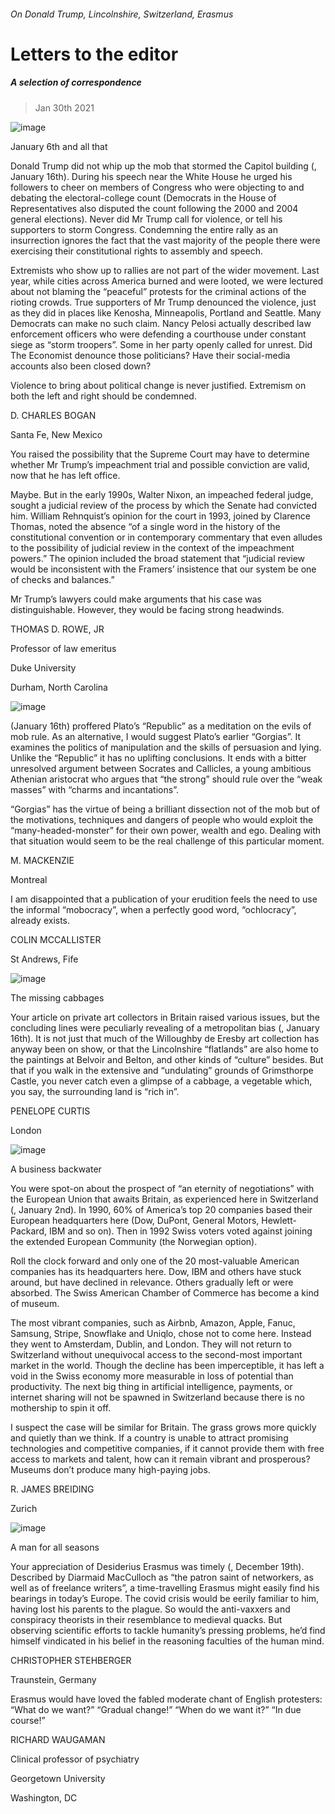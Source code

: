 ###### On Donald Trump, Lincolnshire, Switzerland, Erasmus
# Letters to the editor 
##### A selection of correspondence 
> Jan 30th 2021 


![image](images/20210116_ldd001.jpg) 

January 6th and all that

Donald Trump did not whip up the mob that stormed the Capitol building (, January 16th). During his speech near the White House he urged his followers to cheer on members of Congress who were objecting to and debating the electoral-college count (Democrats in the House of Representatives also disputed the count following the 2000 and 2004 general elections). Never did Mr Trump call for violence, or tell his supporters to storm Congress. Condemning the entire rally as an insurrection ignores the fact that the vast majority of the people there were exercising their constitutional rights to assembly and speech.


Extremists who show up to rallies are not part of the wider movement. Last year, while cities across America burned and were looted, we were lectured about not blaming the “peaceful” protests for the criminal actions of the rioting crowds. True supporters of Mr Trump denounced the violence, just as they did in places like Kenosha, Minneapolis, Portland and Seattle. Many Democrats can make no such claim. Nancy Pelosi actually described law enforcement officers who were defending a courthouse under constant siege as “storm troopers”. Some in her party openly called for unrest. Did The Economist denounce those politicians? Have their social-media accounts also been closed down?

Violence to bring about political change is never justified. Extremism on both the left and right should be condemned.

D. CHARLES BOGAN
Santa Fe, New Mexico

You raised the possibility that the Supreme Court may have to determine whether Mr Trump’s impeachment trial and possible conviction are valid, now that he has left office.

Maybe. But in the early 1990s, Walter Nixon, an impeached federal judge, sought a judicial review of the process by which the Senate had convicted him. William Rehnquist’s opinion for the court in 1993, joined by Clarence Thomas, noted the absence “of a single word in the history of the constitutional convention or in contemporary commentary that even alludes to the possibility of judicial review in the context of the impeachment powers.” The opinion included the broad statement that “judicial review would be inconsistent with the Framers’ insistence that our system be one of checks and balances.”

Mr Trump’s lawyers could make arguments that his case was distinguishable. However, they would be facing strong headwinds.

THOMAS D. ROWE, JR
Professor of law emeritus
Duke University
Durham, North Carolina
![image](images/20210116_ird001.jpg) 


 (January 16th) proffered Plato’s “Republic” as a meditation on the evils of mob rule. As an alternative, I would suggest Plato’s earlier “Gorgias”. It examines the politics of manipulation and the skills of persuasion and lying. Unlike the “Republic” it has no uplifting conclusions. It ends with a bitter unresolved argument between Socrates and Callicles, a young ambitious Athenian aristocrat who argues that “the strong” should rule over the “weak masses” with “charms and incantations”.

“Gorgias” has the virtue of being a brilliant dissection not of the mob but of the motivations, techniques and dangers of people who would exploit the “many-headed-monster” for their own power, wealth and ego. Dealing with that situation would seem to be the real challenge of this particular moment.

M. MACKENZIE
Montreal

I am disappointed that a publication of your erudition feels the need to use the informal “mobocracy”, when a perfectly good word, “ochlocracy”, already exists.

COLIN MCCALLISTER
St Andrews, Fife
![image](images/20210116_brp002.jpg) 

The missing cabbages

Your article on private art collectors in Britain raised various issues, but the concluding lines were peculiarly revealing of a metropolitan bias (, January 16th). It is not just that much of the Willoughby de Eresby art collection has anyway been on show, or that the Lincolnshire “flatlands” are also home to the paintings at Belvoir and Belton, and other kinds of “culture” besides. But that if you walk in the extensive and “undulating” grounds of Grimsthorpe Castle, you never catch even a glimpse of a cabbage, a vegetable which, you say, the surrounding land is “rich in”.

PENELOPE CURTIS
London
![image](images/20210102_brd001.jpg) 

A business backwater

You were spot-on about the prospect of “an eternity of negotiations” with the European Union that awaits Britain, as experienced here in Switzerland (, January 2nd). In 1990, 60% of America’s top 20 companies based their European headquarters here (Dow, DuPont, General Motors, Hewlett-Packard, IBM and so on). Then in 1992 Swiss voters voted against joining the extended European Community (the Norwegian option).

Roll the clock forward and only one of the 20 most-valuable American companies has its headquarters here. Dow, IBM and others have stuck around, but have declined in relevance. Others gradually left or were absorbed. The Swiss American Chamber of Commerce has become a kind of museum.

The most vibrant companies, such as Airbnb, Amazon, Apple, Fanuc, Samsung, Stripe, Snowflake and Uniqlo, chose not to come here. Instead they went to Amsterdam, Dublin, and London. They will not return to Switzerland without unequivocal access to the second-most important market in the world. Though the decline has been imperceptible, it has left a void in the Swiss economy more measurable in loss of potential than productivity. The next big thing in artificial intelligence, payments, or internet sharing will not be spawned in Switzerland because there is no mothership to spin it off.

I suspect the case will be similar for Britain. The grass grows more quickly and quietly than we think. If a country is unable to attract promising technologies and competitive companies, if it cannot provide them with free access to markets and talent, how can it remain vibrant and prosperous? Museums don’t produce many high-paying jobs.

R. JAMES BREIDING
Zurich
![image](images/20201219_erd001.jpg) 

A man for all seasons

Your appreciation of Desiderius Erasmus was timely (, December 19th). Described by Diarmaid MacCulloch as “the patron saint of networkers, as well as of freelance writers”, a time-travelling Erasmus might easily find his bearings in today’s Europe. The covid crisis would be eerily familiar to him, having lost his parents to the plague. So would the anti-vaxxers and conspiracy theorists in their resemblance to medieval quacks. But observing scientific efforts to tackle humanity’s pressing problems, he’d find himself vindicated in his belief in the reasoning faculties of the human mind.

CHRISTOPHER STEHBERGER
Traunstein, Germany

Erasmus would have loved the fabled moderate chant of English protesters: “What do we want?” “Gradual change!” “When do we want it?” “In due course!”

RICHARD WAUGAMAN
Clinical professor of psychiatry
Georgetown University
Washington, DC
